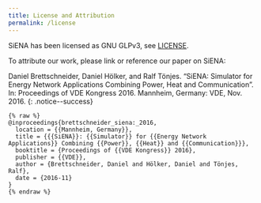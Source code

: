 ```yaml
---
title: License and Attribution
permalink: /license
---
```

SiENA has been licensed as GNU GLPv3, see [LICENSE](https://github.com/daniel-brettschneider/SiENA/blob/master/LICENSE).

To attribute our work, please link or reference our paper on SiENA:

Daniel Brettschneider, Daniel Hölker, and Ralf Tönjes. “SiENA: Simulator for Energy Network Applications Combining Power, Heat and Communication”. In: Proceedings of VDE Kongress 2016. Mannheim, Germany: VDE, Nov. 2016.
{: .notice--success}

```
{% raw %}
@inproceedings{brettschneider_siena:_2016,
  location = {{Mannheim, Germany}},
  title = {{{SiENA}}: {{Simulator}} for {{Energy Network Applications}} Combining {{Power}}, {{Heat}} and {{Communication}}},
  booktitle = {Proceedings of {{VDE Kongress}} 2016},
  publisher = {{VDE}},
  author = {Brettschneider, Daniel and Hölker, Daniel and Tönjes, Ralf},
  date = {2016-11}
}
{% endraw %}
```
